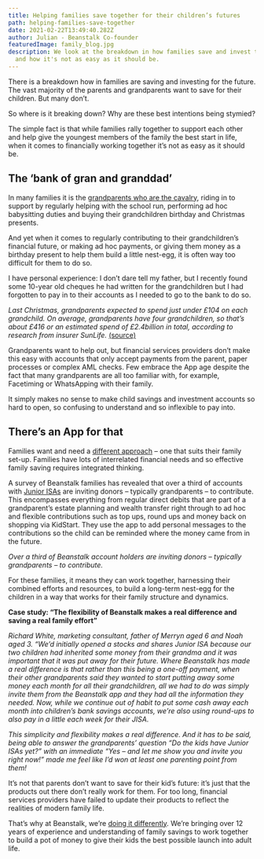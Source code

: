 ```yaml
---
title: Helping families save together for their children’s futures
path: helping-families-save-together
date: 2021-02-22T13:49:40.282Z
author: Julian - Beanstalk Co-founder
featuredImage: family_blog.jpg
description: We look at the breakdown in how families save and invest together
  and how it's not as easy as it should be.
---
```

There is a breakdown how in families are saving and investing for the future. The vast majority of the parents and grandparents want to save for their children. But many don’t.

So where is it breaking down? Why are these best intentions being stymied?

The simple fact is that while families rally together to support each other and help give the youngest members of the family the best start in life, when it comes to financially working together it’s not as easy as it should be.

## The ‘bank of gran and granddad’

In many families it is the [grandparents who are the cavalry](https://www.yourmoney.com/household-bills/grandparents-save-british-families-22bn-a-year-in-childcare-costs/), riding in to support by regularly helping with the school run, performing ad hoc babysitting duties and buying their grandchildren birthday and Christmas presents. 

And yet when it comes to regularly contributing to their grandchildren’s financial future, or making ad hoc payments, or giving them money as a birthday present to help them build a little nest-egg, it is often way too difficult for them to do so.

I have personal experience: I don’t dare tell my father, but I recently found some 10-year old cheques he had written for the grandchildren but I had forgotten to pay in to their accounts as I needed to go to the bank to do so.

*Last Christmas, grandparents expected to spend just under £104 on each grandchild. On average, grandparents have four grandchildren, so that’s about £416 or an estimated spend of £2.4billion in total, according to research from insurer SunLife.*
[(source)](https://www.thisismoney.co.uk/money/pensions/article-8962585/Christmas-shopping-Grandparents-set-spend-104-grandchild.html)

Grandparents want to help out, but financial services providers don’t make this easy with accounts that only accept payments from the parent, paper processes or complex AML checks. Few embrace the App age despite the fact that many grandparents are all too familiar with, for example, Facetiming or WhatsApping with their family.

It simply makes no sense to make child savings and investment accounts so hard to open, so confusing to understand and so inflexible to pay into.

## There’s an App for that

Families want and need a [different approach](https://www.thetimes.co.uk/article/the-saving-apps-that-give-parents-a-helping-hand-pcsms7r0r) – one that suits their family set-up. Families have lots of interrelated financial needs and so effective family saving requires integrated thinking.

A survey of Beanstalk families has revealed that over a third of accounts with [Junior ISAs](https://beanstalkapp.co.uk/blog/5-things-you-need-to-consider-this-jisa-season) are inviting donors – typically grandparents – to contribute.  This encompasses everything from regular direct debits that are part of a grandparent’s estate planning and wealth transfer right through to ad hoc and flexible contributions such as top ups, round ups and money back on shopping via KidStart. They use the app to add personal messages to the contributions so the child can be reminded where the money came from in the future.

*Over a third of Beanstalk account holders are inviting donors – typically grandparents – to contribute.*

For these families, it means they can work together, harnessing their combined efforts and resources, to build a long-term nest-egg for the children in a way that works for their family structure and dynamics.

**Case study: “The flexibility of Beanstalk makes a real difference and saving a real family effort”** 

*Richard White, marketing consultant, father of Merryn aged 6 and Noah aged 3. “We’d initially opened a stocks and shares Junior ISA because our two children had inherited some money from their grandma and it was important that it was put away for their future. Where Beanstalk has made a real difference is that rather than this being a one-off payment, when their other grandparents said they wanted to start putting away some money each month for all their grandchildren, all we had to do was simply invite them from the Beanstalk app and they had all the information they needed. Now, while we continue out of habit to put some cash away each month into children’s bank savings accounts, we’re also using round-ups to also pay in a little each week for their JISA.* 

*This simplicity and flexibility makes a real difference. And it has to be said, being able to answer the grandparents’ question “Do the kids have Junior ISAs yet?” with an immediate “Yes – and let me show you and invite you right now!” made me feel like I’d won at least one parenting point from them!*

It’s not that parents don’t want to save for their kid’s future: it’s just that the products out there don’t really work for them. For too long, financial services providers have failed to update their products to reflect the realities of modern family life. 

That’s why at Beanstalk, we’re [doing it differently](https://www.themoneypages.com/investments/top-childs-savings-two-minutes-new-app/). We’re bringing over 12 years of experience and understanding of family savings to work together to build a pot of money to give their kids the best possible launch into adult life.